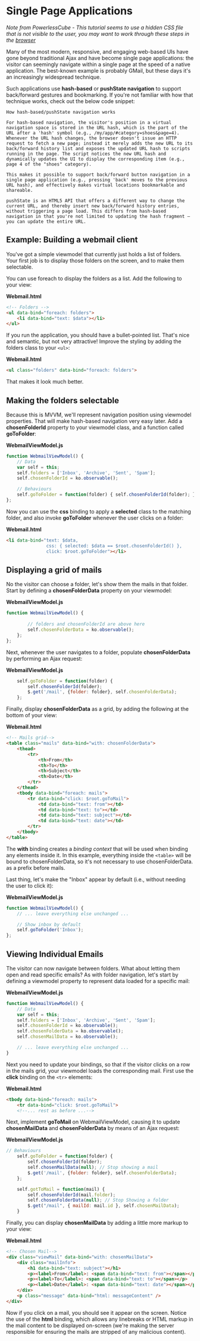 # Single Page Applications

*Note from PowerlessCube - This tutorial seems to use a hidden CSS file that is not visible to the user, you may want to work through these steps in the [browser](http://learn.knockoutjs.com/#/?tutorial=webmail)*

Many of the most modern, responsive, and engaging web-based UIs have gone beyond traditional Ajax and have become single page applications: the visitor can seemingly navigate within a single page at the speed of a native application. The best-known example is probably GMail, but these days it's an increasingly widespread technique.

Such applications use **hash-based** or **pushState navigation** to support back/forward gestures and bookmarking. If you're not familiar with how that technique works, check out the below code snippet:
```
How hash-based/pushState navigation works

For hash-based navigation, the visitor's position in a virtual navigation space is stored in the URL hash, which is the part of the URL after a 'hash' symbol (e.g., /my/app/#category=shoes&page=4). Whenever the URL hash changes, the browser doesn't issue an HTTP request to fetch a new page; instead it merely adds the new URL to its back/forward history list and exposes the updated URL hash to scripts running in the page. The script notices the new URL hash and dynamically updates the UI to display the corresponding item (e.g., page 4 of the "shoes" category).

This makes it possible to support back/forward button navigation in a single page application (e.g., pressing 'back' moves to the previous URL hash), and effectively makes virtual locations bookmarkable and shareable.

pushState is an HTML5 API that offers a different way to change the current URL, and thereby insert new back/forward history entries, without triggering a page load. This differs from hash-based navigation in that you're not limited to updating the hash fragment — you can update the entire URL.
```

## Example: Building a webmail client

You've got a simple viewmodel that currently just holds a list of folders. Your first job is to display those folders on the screen, and to make them selectable.

You can use foreach to display the folders as a list. Add the following to your view:

**Webmail.html**
```html
<!-- Folders -->
<ul data-bind="foreach: folders">
    <li data-bind="text: $data"></li>
</ul>
```

If you run the application, you should have a bullet-pointed list. That's nice and semantic, but not very attractive! Improve the styling by adding the folders class to your ```<ul>```:

**Webmail.html**
```html
<ul class="folders" data-bind="foreach: folders">
```

That makes it look much better.

## Making the folders selectable

Because this is MVVM, we'll represent navigation position using viewmodel properties. That will make hash-based navigation very easy later. Add a **chosenFolderId** property to your viewmodel class, and a function called  **goToFolder**:

**WebmailViewModel.js**
```javascript
function WebmailViewModel() {
    // Data
    var self = this;
    self.folders = ['Inbox', 'Archive', 'Sent', 'Spam'];
    self.chosenFolderId = ko.observable();

    // Behaviours
    self.goToFolder = function(folder) { self.chosenFolderId(folder); };
};
```
Now you can use the **css** binding to apply a **selected** class to the matching folder, and also invoke **goToFolder** whenever the user clicks on a folder:

**Webmail.html**
```html
<li data-bind="text: $data, 
               css: { selected: $data == $root.chosenFolderId() },
               click: $root.goToFolder"></li>
```

## Displaying a grid of mails

No the visitor can choose a folder, let's show them the mails in that folder. Start by defining a **chosenFolderData** property on your viewmodel:

**WebmailViewModel.js**
```javascript
function WebmailViewModel() {
    
        // folders and chosenFolderId are above here
        self.chosenFolderData = ko.observable();
    };
};
```
Next, whenever the user navigates to a folder, populate **chosenFolderData** by performing an Ajax request:

**WebmailViewModel.js**
```javascript
    self.goToFolder = function(folder) { 
        self.chosenFolderId(folder); 
        $.get('/mail', {folder: folder}, self.chosenFolderData);
    }; 
```
Finally, display **chosenFolderData** as a grid, by adding the following at the bottom of your view:

**Webmail.html**
```html
<!-- Mails grid-->
<table class="mails" data-bind="with: chosenFolderData">
    <thead>
        <tr>
            <th>From</th>
            <th>To</th>
            <th>Subject</th>
            <th>Date</th>
        </tr>
    </thead>
    <tbody data-bind="foreach: mails">
        <tr data-bind="click: $root.goToMail">
            <td data-bind="text: from"></td>
            <td data-bind="text: to"></td>
            <td data-bind="text: subject"></td>
            <td data-bind="text: date"></td>
        </tr>
    </tbody>
</table>
```

The **with** binding creates a *binding context* that will be used when binding any elements inside it. In this example, everything inside the ```<table>``` will be bound to chosenFolderData, so it's not necessary to use chosenFolderData. as a prefix before mails.

Last thing, let's make the "Inbox" appear by default (i.e., without needing the user to click it):

**WebmailViewModel.js**
```javascript
function WebmailViewModel() {
    // ... leave everything else unchanged ...

    // Show inbox by default
    self.goToFolder('Inbox');
};
```

## Viewing Individual Emails

The visitor can now navigate between folders. What about letting them open and read specific emails? As with folder navigation, let's start by defining a viewmodel property to represent data loaded for a specific mail:

**WebmailViewModel.js**
```javascript
function WebmailViewModel() {
    // Data
    var self = this;
    self.folders = ['Inbox', 'Archive', 'Sent', 'Spam'];
    self.chosenFolderId = ko.observable();
    self.chosenFolderData = ko.observable();
    self.chosenMailData = ko.observable();

    // ... leave everything else unchanged ...
}
```

Next you need to update your bindings, so that if the visitor clicks on a row in the mails grid, your viewmodel loads the corresponding mail. First use the **click** binding on the ```<tr>``` elements:

**Webmail.html**
```html
<tbody data-bind="foreach: mails">
    <tr data-bind="click: $root.goToMail">
    <!--... rest as before ...-->
```

Next, implement **goToMail** on WebmailViewModel, causing it to update **chosenMailData** and **chosenFolderData** by means of an Ajax request:

**WebmailViewModel.js**
```javascript
// Behaviours    
    self.goToFolder = function(folder) { 
        self.chosenFolderId(folder); 
        self.chosenMailData(null); // Stop showing a mail
        $.get('/mail', {folder: folder}, self.chosenFolderData);
    };

    self.gotToMail = function(mail) {
        self.chosenFolderId(mail.folder);
        self.chosenFolderData(null); // Stop Showing a folder
        $.get("/mail", { mailId: mail.id }, self.chosenMailData);
    }
```

Finally, you can display **chosenMailData** by adding a little more markup to your view:

**Webmail.html**
```html
<!-- Chosen Mail-->
<div class="viewMail" data-bind="with: chosenMailData">
    <div class="mailInfo">
        <h1 data-bind="text: subject"></h1>
        <p><label>From</label>: <span data-bind="text: from"></span></p>
        <p><label>To</label>: <span data-bind="text: to"></span></p>
        <p><label>Date</label>: <span data-bind="text: date"></span></p>
    </div>
    <p class="message" data-bind="html: messageContent" />
</div>
```

Now if you click on a mail, you should see it appear on the screen. Notice the use of the **html** binding, which allows any linebreaks or HTML markup in the mail content to be displayed on-screen (we're making the server responsible for ensuring the mails are stripped of any malicious content).